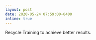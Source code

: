 ```yaml
---
layout: post
date: 2020-05-24 07:59:00-0400
inline: true
---
```


Recycle Training to achieve better results.
